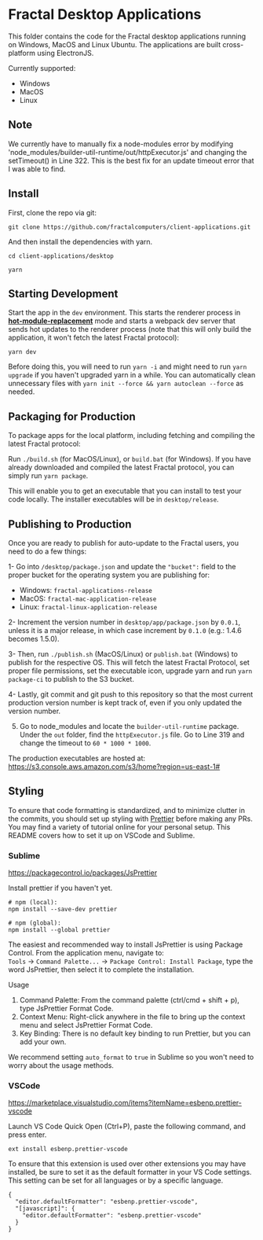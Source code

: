 # Fractal Desktop Applications

This folder contains the code for the Fractal desktop applications running on Windows, MacOS and Linux Ubuntu. The applications are built cross-platform using ElectronJS.

Currently supported:

-   Windows
-   MacOS
-   Linux

## Note

We currently have to manually fix a node-modules error by modifying 'node_modules/builder-util-runtime/out/httpExecutor.js' and changing the setTimeout() in Line 322. This is the best fix for an update timeout error that I was able to find.

## Install

First, clone the repo via git:

`git clone https://github.com/fractalcomputers/client-applications.git`

And then install the dependencies with yarn.

`cd client-applications/desktop`

`yarn`

## Starting Development

Start the app in the `dev` environment. This starts the renderer process in [**hot-module-replacement**](https://webpack.js.org/guides/hmr-react/) mode and starts a webpack dev server that sends hot updates to the renderer process (note that this will only build the application, it won't fetch the latest Fractal protocol):

`yarn dev`

Before doing this, you will need to run `yarn -i` and might need to run `yarn upgrade` if you haven't upgraded yarn in a while. You can automatically clean unnecessary files with `yarn init --force && yarn autoclean --force` as needed.

## Packaging for Production

To package apps for the local platform, including fetching and compiling the latest Fractal protocol:

Run `./build.sh` (for MacOS/Linux), or `build.bat` (for Windows). If you have already downloaded and compiled the latest Fractal protocol, you can simply run `yarn package`.

This will enable you to get an executable that you can install to test your code locally. The installer executables will be in `desktop/release`.

## Publishing to Production

Once you are ready to publish for auto-update to the Fractal users, you need to do a few things:

1- Go into `/desktop/package.json` and update the `"bucket":` field to the proper bucket for the operating system you are publishing for:

-   Windows: `fractal-applications-release`
-   MacOS: `fractal-mac-application-release`
-   Linux: `fractal-linux-application-release`

2- Increment the version number in `desktop/app/package.json` by `0.0.1`, unless it is a major release, in which case increment by `0.1.0` (e.g.: 1.4.6 becomes 1.5.0).

3- Then, run `./publish.sh` (MacOS/Linux) or `publish.bat` (Windows) to publish for the respective OS. This will fetch the latest Fractal Protocol, set proper file permissions, set the executable icon, upgrade yarn and run `yarn package-ci` to publish to the S3 bucket.

4- Lastly, git commit and git push to this repository so that the most current production version number is kept track of, even if you only updated the version number.

5.  Go to node_modules and locate the `builder-util-runtime` package. Under the `out` folder, find the `httpExecutor.js` file. Go to Line 319 and change the timeout to `60 * 1000 * 1000`.

The production executables are hosted at: https://s3.console.aws.amazon.com/s3/home?region=us-east-1#

## Styling

To ensure that code formatting is standardized, and to minimize clutter in the commits, you should set up styling with [Prettier](https://prettier.io/) before making any PRs. You may find a variety of tutorial online for your personal setup. This README covers how to set it up on VSCode and Sublime.

### Sublime

https://packagecontrol.io/packages/JsPrettier

Install prettier if you haven't yet.

```
# npm (local):
npm install --save-dev prettier

# npm (global):
npm install --global prettier
```

The easiest and recommended way to install Js​Prettier is using Package Control. From the application menu, navigate to:  
`Tools` -> `Command Palette...` -> `Package Control: Install Package`, type the word JsPrettier, then select it to complete the installation.

Usage

1. Command Palette: From the command palette (ctrl/cmd + shift + p), type JsPrettier Format Code.
2. Context Menu: Right-click anywhere in the file to bring up the context menu and select JsPrettier Format Code.
3. Key Binding: There is no default key binding to run Prettier, but you can add your own.

We recommend setting `auto_format` to `true` in Sublime so you won't need to worry about the usage methods.

### VSCode

https://marketplace.visualstudio.com/items?itemName=esbenp.prettier-vscode

Launch VS Code Quick Open (Ctrl+P), paste the following command, and press enter.

```
ext install esbenp.prettier-vscode
```

To ensure that this extension is used over other extensions you may have installed, be sure to set it as the default formatter in your VS Code settings. This setting can be set for all languages or by a specific language.

```
{
  "editor.defaultFormatter": "esbenp.prettier-vscode",
  "[javascript]": {
    "editor.defaultFormatter": "esbenp.prettier-vscode"
  }
}
```

